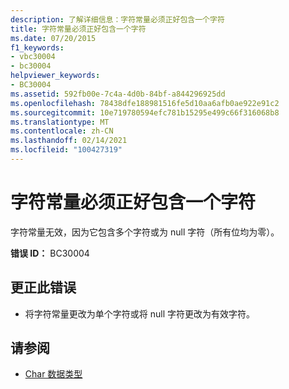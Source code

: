 ```yaml
---
description: 了解详细信息：字符常量必须正好包含一个字符
title: 字符常量必须正好包含一个字符
ms.date: 07/20/2015
f1_keywords:
- vbc30004
- bc30004
helpviewer_keywords:
- BC30004
ms.assetid: 592fb00e-7c4a-4d0b-84bf-a844296925dd
ms.openlocfilehash: 78438dfe188981516fe5d10aa6afb0ae922e91c2
ms.sourcegitcommit: 10e719780594efc781b15295e499c66f316068b8
ms.translationtype: MT
ms.contentlocale: zh-CN
ms.lasthandoff: 02/14/2021
ms.locfileid: "100427319"
---
```

# <a name="character-constant-must-contain-exactly-one-character"></a>字符常量必须正好包含一个字符

字符常量无效，因为它包含多个字符或为 null 字符（所有位均为零）。  
  
 **错误 ID：** BC30004  
  
## <a name="to-correct-this-error"></a>更正此错误  
  
- 将字符常量更改为单个字符或将 null 字符更改为有效字符。  
  
## <a name="see-also"></a>请参阅

- [Char 数据类型](../language-reference/data-types/char-data-type.md)
